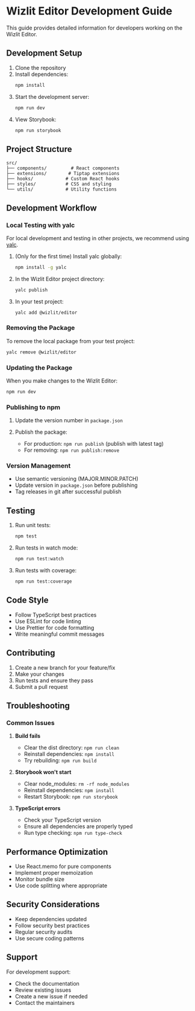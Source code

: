 # Wizlit Editor Development Guide

This guide provides detailed information for developers working on the Wizlit Editor.

## Development Setup

1. Clone the repository
2. Install dependencies:
   ```bash
   npm install
   ```
3. Start the development server:
   ```bash
   npm run dev
   ```
4. View Storybook:
   ```bash
   npm run storybook
   ```

## Project Structure

```
src/
├── components/         # React components
├── extensions/        # Tiptap extensions
├── hooks/            # Custom React hooks
├── styles/           # CSS and styling
└── utils/            # Utility functions
```

## Development Workflow

### Local Testing with yalc

For local development and testing in other projects, we recommend using [yalc](https://github.com/wclr/yalc).

1. (Only for the first time) Install yalc globally:
   ```bash
   npm install -g yalc
   ```

2. In the Wizlit Editor project directory:
   ```bash
   yalc publish
   ```

3. In your test project:
   ```bash
   yalc add @wizlit/editor
   ```

### Removing the Package

To remove the local package from your test project:
```bash
yalc remove @wizlit/editor
```

### Updating the Package

When you make changes to the Wizlit Editor:

```bash
npm run dev
```

### Publishing to npm

1. Update the version number in `package.json`

2. Publish the package:
   - For production: `npm run publish` (publish with latest tag)
   - For removing: `npm run publish:remove`

### Version Management

- Use semantic versioning (MAJOR.MINOR.PATCH)
- Update version in `package.json` before publishing
- Tag releases in git after successful publish

## Testing

1. Run unit tests:
   ```bash
   npm test
   ```

2. Run tests in watch mode:
   ```bash
   npm run test:watch
   ```

3. Run tests with coverage:
   ```bash
   npm run test:coverage
   ```

## Code Style

- Follow TypeScript best practices
- Use ESLint for code linting
- Use Prettier for code formatting
- Write meaningful commit messages

## Contributing

1. Create a new branch for your feature/fix
2. Make your changes
3. Run tests and ensure they pass
4. Submit a pull request

## Troubleshooting

### Common Issues

1. **Build fails**
   - Clear the dist directory: `npm run clean`
   - Reinstall dependencies: `npm install`
   - Try rebuilding: `npm run build`

2. **Storybook won't start**
   - Clear node_modules: `rm -rf node_modules`
   - Reinstall dependencies: `npm install`
   - Restart Storybook: `npm run storybook`

3. **TypeScript errors**
   - Check your TypeScript version
   - Ensure all dependencies are properly typed
   - Run type checking: `npm run type-check`

## Performance Optimization

- Use React.memo for pure components
- Implement proper memoization
- Monitor bundle size
- Use code splitting where appropriate

## Security Considerations

- Keep dependencies updated
- Follow security best practices
- Regular security audits
- Use secure coding patterns

## Support

For development support:
- Check the documentation
- Review existing issues
- Create a new issue if needed
- Contact the maintainers 